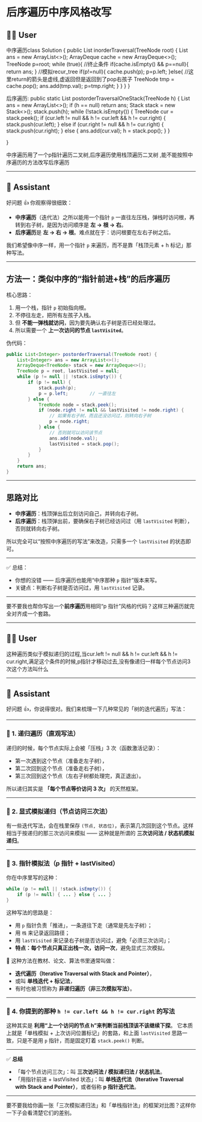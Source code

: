 # 后序遍历中序风格改写

## 🧑‍💻 User

中序遍历class Solution {
 public List<Integer> inorderTraversal(TreeNode root) {
 List<Integer> ans = new ArrayList<>();
 ArrayDeque<TreeNode> cache = new ArrayDeque<>();
 TreeNode p=root;
 while (true){
 //终止条件
 if(cache.isEmpty() && p==null){
 return ans;
 }
 //模拟recur_tree
 if(p!=null){
 cache.push(p);
 p=p.left;
 }else{
 //这里return的箭头是虚线,虚返回但是返回到了pop右孩子
 TreeNode tmp = cache.pop();
 ans.add(tmp.val);
 p=tmp.right;
 }
 }
 }
}

后序遍历:	public static List<Integer> postorderTraversalOneStack(TreeNode h) {
List<Integer> ans = new ArrayList<>();
if (h == null) return ans;
Stack<TreeNode> stack = new Stack<>();
stack.push(h);
while (!stack.isEmpty()) {
				TreeNode cur = stack.peek();
				if (cur.left != null && h != cur.left && h != cur.right) {
					stack.push(cur.left);
				} else if (cur.right != null && h != cur.right) {
					stack.push(cur.right);
				} else {
					ans.add(cur.val);
					h = stack.pop();
				}
}

}

中序遍历用了一个p指针遍历二叉树,后序遍历使用栈顶遍历二叉树 ,能不能按照中序遍历的方法改写后序遍历

---
## 🤖 Assistant

好问题 👍
你观察得很细致：

- **中序遍历**（迭代法）之所以能用一个指针 `p` 一直往左压栈，弹栈时访问根，再转到右子树，是因为访问顺序是 **左 → 根 → 右**。
- **后序遍历**是 **左 → 右 → 根**。难点就在于：访问根要在左右子树之后。

我们希望像中序一样，用一个指针 `p` 来遍历，而不是靠「栈顶元素 + h 标记」那种写法。

---

## 方法一：类似中序的“指针前进+栈”的后序遍历

核心思路：
1. 用一个栈，指针 `p` 初始指向根。
2. 不停往左走，把所有左孩子入栈。
3. 但 **不能一弹栈就访问**，因为要先确认右子树是否已经处理过。
4. 所以需要一个 **上一次访问的节点 `lastVisited`**。

伪代码：

```java
public List<Integer> postorderTraversal(TreeNode root) {
    List<Integer> ans = new ArrayList<>();
    ArrayDeque<TreeNode> stack = new ArrayDeque<>();
    TreeNode p = root, lastVisited = null;
    while (p != null || !stack.isEmpty()) {
        if (p != null) {
            stack.push(p);
            p = p.left;        // 一直往左
        } else {
            TreeNode node = stack.peek();
            if (node.right != null && lastVisited != node.right) {
                // 如果有右子树，而且还没访问过，则转向右子树
                p = node.right;
            } else {
                // 否则就可以访问该节点
                ans.add(node.val);
                lastVisited = stack.pop();
            }
        }
    }
    return ans;
}
```

---

## 思路对比
- **中序遍历**：栈顶弹出后立刻访问自己，并转向右子树。
- **后序遍历**：栈顶弹出前，要确保右子树已经访问过（用 `lastVisited` 判断），否则就转向右子树。

所以完全可以“按照中序遍历的写法”来改造，只需多一个 `lastVisited` 的状态即可。

---

✅ 总结：
- 你想的没错 —— 后序遍历也能用“中序那种 `p` 指针”版本来写。
- 关键点：判断右子树是否访问过，用 `lastVisited` 记录。

---

要不要我也帮你写出一个**前序遍历**用相同“p 指针”风格的代码？这样三种遍历就完全对齐成一个套路。

---
## 🧑‍💻 User

这种遍历类似于模拟递归的过程,当cur.left != null && h != cur.left && h != cur.right,满足这个条件的时候,p指针才移动过去,没有像递归一样每个节点访问3次这个方法叫什么

---
## 🤖 Assistant

好问题 👍，你说得很对。我们来梳理一下几种常见的「树的迭代遍历」写法：

---

### 🌳 1. **递归遍历（直观写法）**
递归的时候，每个节点实际上会被「压栈」3 次（函数激活记录）：
- 第一次遇到这个节点（准备走左子树），
- 第二次回到这个节点（准备走右子树），
- 第三次回到这个节点（左右子树都处理完，真正退出）。

所以递归其实是 **「每个节点等价访问 3 次」** 的天然框架。

---

### 🌳 2. **显式模拟递归（节点访问三次法）**
有一些迭代写法，会在栈里保存 `(节点, 状态位)`，表示第几次回到这个节点。这样相当于按递归的那三次访问来模拟 —— 这种就是所谓的 **三次访问法 / 状态机模拟递归**。

---

### 🌳 3. **指针模拟法（p 指针 + lastVisited）**
你在中序里写的这种：
```java
while (p != null || !stack.isEmpty()) {
    if (p != null) { ... } else { ... }
}
```
这种写法的思路是：
- 用 `p` 指针负责「推进」，一条道往下走（通常是先左子树）；
- 用 `栈` 来记录返回路径；
- 用 `lastVisited` 来记录右子树是否访问过，避免「必须三次访问」；
- **特点：每个节点只真正出栈一次，访问一次**，避免显式三次模拟。

📌 这种方法在教材、论文、算法书里通常叫做：
- **迭代遍历（Iterative Traversal with Stack and Pointer）**，
- 或叫 **单栈迭代 + 标记法**，
- 有时也被习惯称为 **非递归遍历（非三次模拟写法）**。

---

### 🌳 4. **你提到的那种 `h != cur.left && h != cur.right` 的写法**
这种其实是 **利用“上一个访问的节点 h”来判断当前栈顶该不该继续下探**。
它本质上就是「单栈模拟 + 上次访问位置标记」的套路，和上面 `lastVisited` 思路一致，只是不是用 `p` 指针，而是固定盯着 `stack.peek()` 判断。

---

✅ **总结**
- 「每个节点访问三次」：叫 **三次访问法 / 模拟递归法 / 状态机法**。
- 「用指针前进 + lastVisited 状态」：叫 **单栈迭代法（Iterative Traversal with Stack and Pointer）**，或者俗称 **p 指针迭代法**。

---

要不要我给你画一张「三次模拟递归法」和「单栈指针法」的框架对比图？这样你一下子会看清楚它们的差别。
